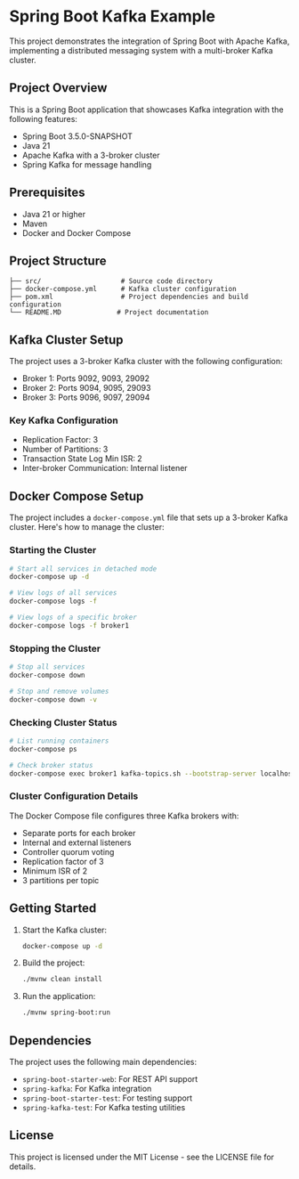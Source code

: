 # Spring Boot Kafka Example

This project demonstrates the integration of Spring Boot with Apache Kafka, implementing a distributed messaging system with a multi-broker Kafka cluster.

## Project Overview

This is a Spring Boot application that showcases Kafka integration with the following features:
- Spring Boot 3.5.0-SNAPSHOT
- Java 21
- Apache Kafka with a 3-broker cluster
- Spring Kafka for message handling

## Prerequisites

- Java 21 or higher
- Maven
- Docker and Docker Compose

## Project Structure

```
├── src/                    # Source code directory
├── docker-compose.yml      # Kafka cluster configuration
├── pom.xml                 # Project dependencies and build configuration
└── README.MD              # Project documentation
```

## Kafka Cluster Setup

The project uses a 3-broker Kafka cluster with the following configuration:
- Broker 1: Ports 9092, 9093, 29092
- Broker 2: Ports 9094, 9095, 29093
- Broker 3: Ports 9096, 9097, 29094

### Key Kafka Configuration
- Replication Factor: 3
- Number of Partitions: 3
- Transaction State Log Min ISR: 2
- Inter-broker Communication: Internal listener

## Docker Compose Setup

The project includes a `docker-compose.yml` file that sets up a 3-broker Kafka cluster. Here's how to manage the cluster:

### Starting the Cluster
```bash
# Start all services in detached mode
docker-compose up -d

# View logs of all services
docker-compose logs -f

# View logs of a specific broker
docker-compose logs -f broker1
```

### Stopping the Cluster
```bash
# Stop all services
docker-compose down

# Stop and remove volumes
docker-compose down -v
```

### Checking Cluster Status
```bash
# List running containers
docker-compose ps

# Check broker status
docker-compose exec broker1 kafka-topics.sh --bootstrap-server localhost:9092 --list
```

### Cluster Configuration Details
The Docker Compose file configures three Kafka brokers with:
- Separate ports for each broker
- Internal and external listeners
- Controller quorum voting
- Replication factor of 3
- Minimum ISR of 2
- 3 partitions per topic

## Getting Started

1. Start the Kafka cluster:
   ```bash
   docker-compose up -d
   ```

2. Build the project:
   ```bash
   ./mvnw clean install
   ```

3. Run the application:
   ```bash
   ./mvnw spring-boot:run
   ```

## Dependencies

The project uses the following main dependencies:
- `spring-boot-starter-web`: For REST API support
- `spring-kafka`: For Kafka integration
- `spring-boot-starter-test`: For testing support
- `spring-kafka-test`: For Kafka testing utilities

## License

This project is licensed under the MIT License - see the LICENSE file for details.
